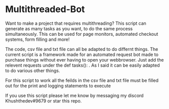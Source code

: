 # Multithreaded-Bot
Want to make a project that requires multithreading? This script can generate as many tasks as you want, to do the same process simultaneously. This can be used for page monitors, automated checkout systems, form filling and more! 

The code, csv file and txt file can all be adapted to do differnt things. The current script is a framework made for an automated request bot made to purchase things without ever having to open your webbrowser. Just add the relevent requests under the def tasks(): . As I said it can be easily adapted to do various other things.

For this script to work all the feilds in the csv file and txt file must be filled out for the print and logging statements to execute

If you use this script please let me know by messaging my discord Khushthedev#9679 or star this repo.
